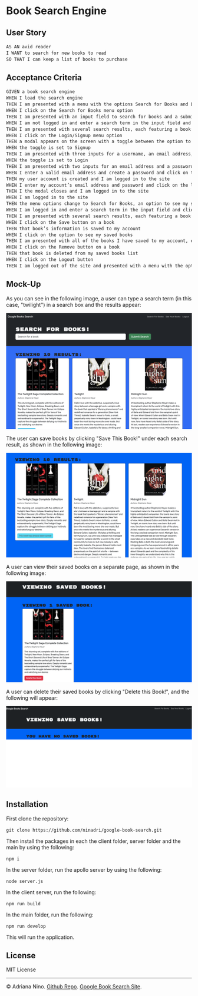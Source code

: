# Book Search Engine

## User Story

```md
AS AN avid reader
I WANT to search for new books to read
SO THAT I can keep a list of books to purchase
```

## Acceptance Criteria

```md
GIVEN a book search engine
WHEN I load the search engine
THEN I am presented with a menu with the options Search for Books and Login/Signup and an input field to search for books and a submit button
WHEN I click on the Search for Books menu option
THEN I am presented with an input field to search for books and a submit button
WHEN I am not logged in and enter a search term in the input field and click the submit button
THEN I am presented with several search results, each featuring a book’s title, author, description, image, and a link to that book on the Google Books site
WHEN I click on the Login/Signup menu option
THEN a modal appears on the screen with a toggle between the option to log in or sign up
WHEN the toggle is set to Signup
THEN I am presented with three inputs for a username, an email address, and a password, and a signup button
WHEN the toggle is set to Login
THEN I am presented with two inputs for an email address and a password and login button
WHEN I enter a valid email address and create a password and click on the signup button
THEN my user account is created and I am logged in to the site
WHEN I enter my account’s email address and password and click on the login button
THEN I the modal closes and I am logged in to the site
WHEN I am logged in to the site
THEN the menu options change to Search for Books, an option to see my saved books, and Logout
WHEN I am logged in and enter a search term in the input field and click the submit button
THEN I am presented with several search results, each featuring a book’s title, author, description, image, and a link to that book on the Google Books site and a button to save a book to my account
WHEN I click on the Save button on a book
THEN that book’s information is saved to my account
WHEN I click on the option to see my saved books
THEN I am presented with all of the books I have saved to my account, each featuring the book’s title, author, description, image, and a link to that book on the Google Books site and a button to remove a book from my account
WHEN I click on the Remove button on a book
THEN that book is deleted from my saved books list
WHEN I click on the Logout button
THEN I am logged out of the site and presented with a menu with the options Search for Books and Login/Signup and an input field to search for books and a submit button
```

## Mock-Up

As you can see in the following image, a user can type a search term (in this case, "twilight") in a search box and the results appear:

![Image shows "twilight" typed into a search box and books about Star Wars appearing as results.](./assets/twilight.png)

The user can save books by clicking "Save This Book!" under each search result, as shown in the following image:

![Image shows user clicking "Save This Book!" button to save books that appear in search results. The button label changes to "This book has already been saved" after it is clicked and the book is saved.](./assets/savebook.png)

A user can view their saved books on a separate page, as shown in the following image:

![Image shows the books that the user has saved.](./assets/seebooks.png)

A user can delete their saved books by clicking "Delete this Book!", and the following will appear:

![Image shows the books that the user deleted a book.](./assets/deletedbook.png)

## Installation

First clone the repository:

```
git clone https://github.com/ninadri/google-book-search.git
```

Then install the packages in each the client folder, server folder and the main by using the following:

```
npm i
```

In the server folder, run the apollo server by using the following:

```
node server.js
```

In the client server, run the following:

```
npm run build
```

In the main folder, run the following:

```
npm run develop
```

This will run the application.

## License

MIT License

---

© Adriana Nino. [Github Repo](https://github.com/ninadri/google-book-search). [Google Book Search Site]().
